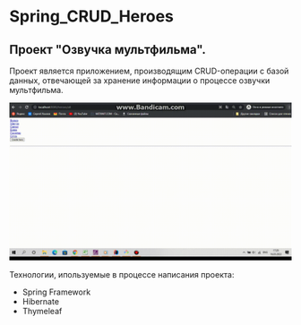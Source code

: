 # Spring_CRUD_Heroes
## Проект "Озвучка мультфильма".
Проект является приложением, производящим CRUD-операции с базой данных, отвечающей за хранение информации о процессе озвучки мультфильма.

![working gif](https://github.com/Tasselhofff123/Spring_CRUD_Heroes/blob/Full_CRUD_Hero/readme-gif.gif)

Технологии, ипользуемые в процессе написания проекта:
- Spring Framework
- Hibernate
- Thymeleaf
